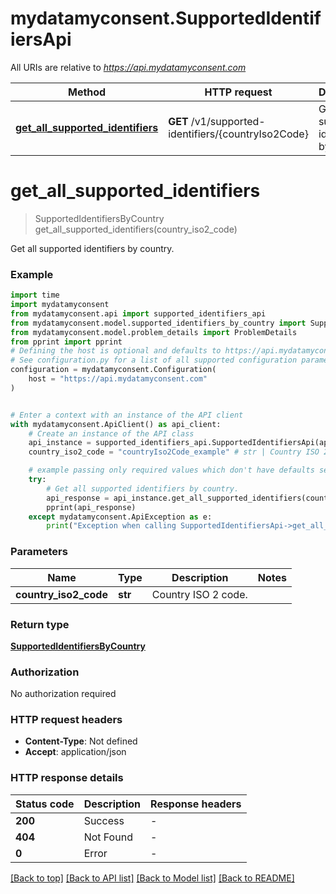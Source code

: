 # mydatamyconsent.SupportedIdentifiersApi

All URIs are relative to *https://api.mydatamyconsent.com*

Method | HTTP request | Description
------------- | ------------- | -------------
[**get_all_supported_identifiers**](SupportedIdentifiersApi.md#get_all_supported_identifiers) | **GET** /v1/supported-identifiers/{countryIso2Code} | Get all supported identifiers by country.


# **get_all_supported_identifiers**
> SupportedIdentifiersByCountry get_all_supported_identifiers(country_iso2_code)

Get all supported identifiers by country.

### Example


```python
import time
import mydatamyconsent
from mydatamyconsent.api import supported_identifiers_api
from mydatamyconsent.model.supported_identifiers_by_country import SupportedIdentifiersByCountry
from mydatamyconsent.model.problem_details import ProblemDetails
from pprint import pprint
# Defining the host is optional and defaults to https://api.mydatamyconsent.com
# See configuration.py for a list of all supported configuration parameters.
configuration = mydatamyconsent.Configuration(
    host = "https://api.mydatamyconsent.com"
)


# Enter a context with an instance of the API client
with mydatamyconsent.ApiClient() as api_client:
    # Create an instance of the API class
    api_instance = supported_identifiers_api.SupportedIdentifiersApi(api_client)
    country_iso2_code = "countryIso2Code_example" # str | Country ISO 2 code.

    # example passing only required values which don't have defaults set
    try:
        # Get all supported identifiers by country.
        api_response = api_instance.get_all_supported_identifiers(country_iso2_code)
        pprint(api_response)
    except mydatamyconsent.ApiException as e:
        print("Exception when calling SupportedIdentifiersApi->get_all_supported_identifiers: %s\n" % e)
```


### Parameters

Name | Type | Description  | Notes
------------- | ------------- | ------------- | -------------
 **country_iso2_code** | **str**| Country ISO 2 code. |

### Return type

[**SupportedIdentifiersByCountry**](SupportedIdentifiersByCountry.md)

### Authorization

No authorization required

### HTTP request headers

 - **Content-Type**: Not defined
 - **Accept**: application/json


### HTTP response details

| Status code | Description | Response headers |
|-------------|-------------|------------------|
**200** | Success |  -  |
**404** | Not Found |  -  |
**0** | Error |  -  |

[[Back to top]](#) [[Back to API list]](../README.md#documentation-for-api-endpoints) [[Back to Model list]](../README.md#documentation-for-models) [[Back to README]](../README.md)

